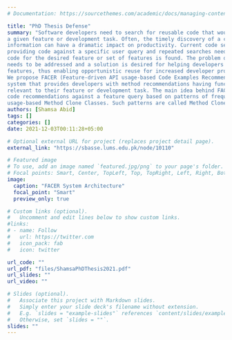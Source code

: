 ```yaml
---
# Documentation: https://sourcethemes.com/academic/docs/managing-content/

title: "PhD Thesis Defense"
summary: "Software developers need to search for reusable code that would assist them in implementing
a given feature or development task. Often, the timely discovery of a critical piece of
information can have a dramatic impact on productivity. Current code search systems focus on
providing code against a specific user query and repeated searches need to be performed until the
code for the desired feature or set of features is found. The problem of repeated code searches
needs to be addressed and a solution is desired for helping developers to get the code for related
features, thus enabling opportunistic reuse for increased developer productivity.
We propose FACER (Feature-driven API usage-based Code Examples Recommender), a recommendation
system that provides developers with method recommendations having functionality
relevant to their feature or development task. The main idea behind FACER is to provide
code recommendations against a feature query based on patterns of frequently co-occurring API
usage-based Method Clone Classes. Such patterns are called Method Clone Structures (MCS)." 
authors: [Shamsa Abid]
tags: []
categories: []
date: 2021-12-03T00:11:28+05:00

# Optional external URL for project (replaces project detail page).
external_link: "https://sbasse.lums.edu.pk/node/10110"

# Featured image
# To use, add an image named `featured.jpg/png` to your page's folder.
# Focal points: Smart, Center, TopLeft, Top, TopRight, Left, Right, BottomLeft, Bottom, BottomRight.
image:
  caption: "FACER System Architecture"
  focal_point: "Smart"
  preview_only: true

# Custom links (optional).
#   Uncomment and edit lines below to show custom links.
#links:
# - name: Follow
#   url: https://twitter.com
#   icon_pack: fab
#   icon: twitter

url_code: ""
url_pdf: "files/ShamsaPhDThesis2021.pdf"
url_slides: ""
url_video: ""

# Slides (optional).
#   Associate this project with Markdown slides.
#   Simply enter your slide deck's filename without extension.
#   E.g. `slides = "example-slides"` references `content/slides/example-slides.md`.
#   Otherwise, set `slides = ""`.
slides: ""
---
```


